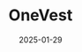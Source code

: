 ---  
layout: startup_page  
title: "OneVest"  
id: "onevest.com"  
permalink: "/onevestonevest.com01292025/"  
website: "https://www.onevest.com/"  
funding_round: "Series B"  
funding_amount: "$20M"  
investors: "Salesforce Ventures, Allianz Life Ventures, TIAA Ventures, OMERS Ventures, Deloitte Ventures, Fin Capital, Luge Capital, Pivot Investment Partners"  
about: "OneVest provides a comprehensive wealth management technology platform designed modularly to allow financial institutions to modernize their wealth programs. It offers end-to-end solutions, from client onboarding to portfolio management and analytics, enabling tailored hybrid experiences for investors and empowering advisors with greater control and insights. The platform aims to revolutionize wealth management by addressing challenges in an industry slow to adopt new technologies."  
markets: "Fintech, Wealth Management, Financial Services"  
hq: "Toronto, Ontario, Canada"  
founded_year: "2021"  
linkedin: "https://www.linkedin.com/company/onevest"  
twitter: "https://twitter.com/onevest"  
instagram: ""  
facebook: ""  
crunchbase: "https://www.crunchbase.com/organization/onevest"  
pitchbook: "https://pitchbook.com/profiles/company/495958-87"  

date_display: "29-Jan-2025"  
date: "2025-01-29"

# SEO Optimization  
meta_title: "OneVest - Series B Funding ($20M)"  
meta_description: "OneVest, OneVest provides a comprehensive wealth management technology platform designed modularly to allow financial institutions to modernize their wealth pr..."  
meta_keywords: "OneVest, Fintech, Wealth Management, Financial Services, Series B funding"  
canonical_url: "https://startup.projectstartups.com/onevestonevest.com01292025/"  
---